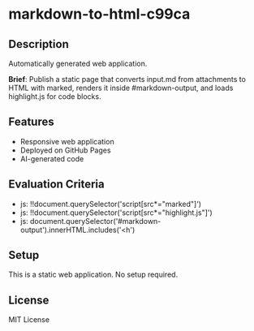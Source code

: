 # markdown-to-html-c99ca

## Description
Automatically generated web application.

**Brief**: Publish a static page that converts input.md from attachments to HTML with marked, renders it inside #markdown-output, and loads highlight.js for code blocks.

## Features
- Responsive web application
- Deployed on GitHub Pages
- AI-generated code

## Evaluation Criteria
- js: !!document.querySelector('script[src*="marked"]')
- js: !!document.querySelector('script[src*="highlight.js"]')
- js: document.querySelector('#markdown-output').innerHTML.includes('<h')

## Setup
This is a static web application. No setup required.

## License
MIT License
